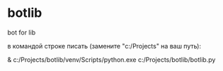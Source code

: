 # botlib
bot for lib

в командой строке писать (замените "c:/Projects" на ваш путь):

& c:/Projects/botlib/venv/Scripts/python.exe c:/Projects/botlib/botlib.py
